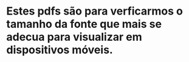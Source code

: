 # Estes pdfs são para verficarmos o tamanho da fonte que mais se adecua para visualizar em dispositivos móveis.


